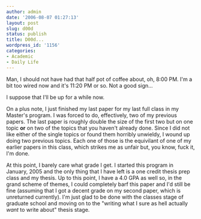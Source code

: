 ```yaml
---
author: admin
date: '2006-08-07 01:27:13'
layout: post
slug: d00d
status: publish
title: D00d...
wordpress_id: '1156'
categories:
- Academic
- Daily Life
---
```

Man, I should not have had that half pot of coffee about, oh, 8:00 PM. I'm a bit too wired now and it's 11:20 PM or so. Not a good sign...

I suppose that I'll be up for a while now.

On a plus note, I just finished my last paper for my last full class in my Master's program. I was forced to do, effectively, two of my previous papers. The last paper is roughly double the size of the first two but on one topic <strong>or</strong> on two of the topics that you haven't already done. Since I did not like either of the single topics or found them horribly unwieldy, I wound up doing two previous topics. Each one of those is the equivilant of one of my earlier papers in this class, which strikes me as unfair but, you know, fuck it, I'm done.

At this point, I barely care what grade I get. I started this program in January, 2005 and the only thing that I have left is a one credit thesis prep class and my thesis. Up to this point, I have a 4.0 GPA as well so, in the grand scheme of themes, I could completely barf this paper and I'd still be fine (assuming that I got a decent grade on my second paper, which is unreturned currently). I'm just glad to be done with the classes stage of graduate school and moving on to the "writing what I sure as hell actually <em>want</em> to write about" thesis stage.
